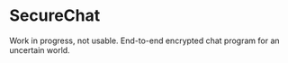 # SecureChat
Work in progress, not usable. End-to-end encrypted chat program for an uncertain world.
